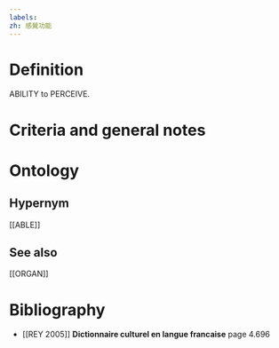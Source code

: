 ```yaml
---
labels: 
zh: 感覺功能
---
```


# Definition
ABILITY to PERCEIVE.
# Criteria and general notes
# Ontology

## Hypernym
[[ABLE]]
## See also
[[ORGAN]]
# Bibliography
- [[REY 2005]]
**Dictionnaire culturel en langue francaise** page 4.696
